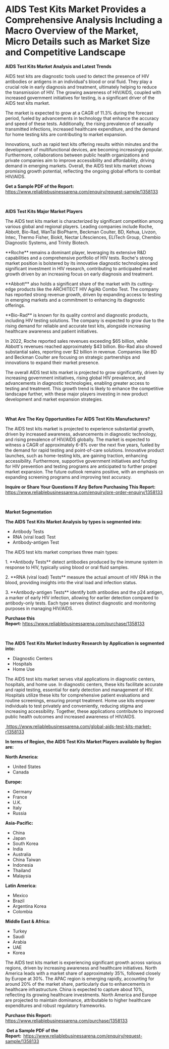 <p><h1>AIDS Test Kits Market Provides a Comprehensive Analysis Including a Macro Overview of the Market, Micro Details such as Market Size and Competitive Landscape</h1></p><p><strong>AIDS Test Kits Market Analysis and Latest Trends</strong></p>
<p><p>AIDS test kits are diagnostic tools used to detect the presence of HIV antibodies or antigens in an individual's blood or oral fluid. They play a crucial role in early diagnosis and treatment, ultimately helping to reduce the transmission of HIV. The growing awareness of HIV/AIDS, coupled with increased government initiatives for testing, is a significant driver of the AIDS test kits market. </p><p>The market is expected to grow at a CAGR of 11.3% during the forecast period, fueled by advancements in technology that enhance the accuracy and speed of these tests. Additionally, the rising prevalence of sexually transmitted infections, increased healthcare expenditure, and the demand for home testing kits are contributing to market expansion. </p><p>Innovations, such as rapid test kits offering results within minutes and the development of multifunctional devices, are becoming increasingly popular. Furthermore, collaborations between public health organizations and private companies aim to improve accessibility and affordability, driving demand in emerging markets. Overall, the AIDS test kits market shows promising growth potential, reflecting the ongoing global efforts to combat HIV/AIDS.</p></p>
<p><strong>Get a Sample PDF of the Report:&nbsp;</strong> <a href="https://www.reliablebusinessarena.com/enquiry/request-sample/1358133?utm_campaign=1891&utm_medium=2&utm_source=Github&utm_content=ia&utm_term=13042025&utm_id=aids-test-kits">https://www.reliablebusinessarena.com/enquiry/request-sample/1358133</a></p>
<p>&nbsp;</p>
<p><strong>AIDS Test Kits Major Market Players</strong></p>
<p><p>The AIDS test kits market is characterized by significant competition among various global and regional players. Leading companies include Roche, Abbott, Bio-Rad, WanTai BioPharm, Beckman Coulter, BD, Kehua, Livzon, Intec, Thermo Fisher, Biokit, Nectar Lifesciences, ELITech Group, Chembio Diagnostic Systems, and Trinity Biotech.</p><p>**Roche** remains a dominant player, leveraging its extensive R&D capabilities and a comprehensive portfolio of HIV tests. Roche's strong market position is bolstered by its innovative diagnostic technologies and significant investment in HIV research, contributing to anticipated market growth driven by an increasing focus on early diagnosis and treatment.</p><p>**Abbott** also holds a significant share of the market with its cutting-edge products like the ARCHITECT HIV Ag/Ab Combo Test. The company has reported strong revenue growth, driven by expanding access to testing in emerging markets and a commitment to enhancing its diagnostic offerings.</p><p>**Bio-Rad** is known for its quality control and diagnostic products, including HIV testing solutions. The company is expected to grow due to the rising demand for reliable and accurate test kits, alongside increasing healthcare awareness and patient initiatives.</p><p>In 2022, Roche reported sales revenues exceeding $65 billion, while Abbott's revenues reached approximately $43 billion. Bio-Rad also showed substantial sales, reporting over $2 billion in revenue. Companies like BD and Beckman Coulter are focusing on strategic partnerships and innovations to expand their market presence.</p><p>The overall AIDS test kits market is projected to grow significantly, driven by increasing government initiatives, rising global HIV prevalence, and advancements in diagnostic technologies, enabling greater access to testing and treatment. This growth trend is likely to enhance the competitive landscape further, with these major players investing in new product development and market expansion strategies.</p></p>
<p>&nbsp;</p>
<p><strong>What Are The Key Opportunities For AIDS Test Kits Manufacturers?</strong></p>
<p><p>The AIDS test kits market is projected to experience substantial growth, driven by increased awareness, advancements in diagnostic technology, and rising prevalence of HIV/AIDS globally. The market is expected to witness a CAGR of approximately 6-8% over the next five years, fueled by the demand for rapid testing and point-of-care solutions. Innovative product launches, such as home-testing kits, are gaining traction, enhancing accessibility. Furthermore, supportive government initiatives and funding for HIV prevention and testing programs are anticipated to further propel market expansion. The future outlook remains positive, with an emphasis on expanding screening programs and improving test accuracy.</p></p>
<p><strong>Inquire or Share Your Questions If Any Before Purchasing This Report:</strong> <a href="https://www.reliablebusinessarena.com/enquiry/pre-order-enquiry/1358133?utm_campaign=1891&utm_medium=2&utm_source=Github&utm_content=ia&utm_term=13042025&utm_id=aids-test-kits">https://www.reliablebusinessarena.com/enquiry/pre-order-enquiry/1358133</a></p>
<p>&nbsp;</p>
<p><strong>Market Segmentation</strong></p>
<p><strong>The AIDS Test Kits Market Analysis by types is segmented into:</strong></p>
<p><ul><li>Antibody Tests</li><li>RNA (viral load) Test</li><li>Antibody-antigen Test</li></ul></p>
<p><p>The AIDS test kits market comprises three main types: </p><p>1. **Antibody Tests** detect antibodies produced by the immune system in response to HIV, typically using blood or oral fluid samples.</p><p>2. **RNA (viral load) Tests** measure the actual amount of HIV RNA in the blood, providing insights into the viral load and infection status.</p><p>3. **Antibody-antigen Tests** identify both antibodies and the p24 antigen, a marker of early HIV infection, allowing for earlier detection compared to antibody-only tests. Each type serves distinct diagnostic and monitoring purposes in managing HIV/AIDS.</p></p>
<p><strong>Purchase this Report:&nbsp;</strong><a href="https://www.reliablebusinessarena.com/purchase/1358133?utm_campaign=1891&utm_medium=2&utm_source=Github&utm_content=ia&utm_term=13042025&utm_id=aids-test-kits">https://www.reliablebusinessarena.com/purchase/1358133</a></p>
<p>&nbsp;</p>
<p><strong>The AIDS Test Kits Market Industry Research by Application is segmented into:</strong></p>
<p><ul><li>Diagnostic Centers</li><li>Hospitals</li><li>Home Use</li></ul></p>
<p><p>The AIDS test kits market serves vital applications in diagnostic centers, hospitals, and home use. In diagnostic centers, these kits facilitate accurate and rapid testing, essential for early detection and management of HIV. Hospitals utilize these kits for comprehensive patient evaluations and routine screenings, ensuring prompt treatment. Home use kits empower individuals to test privately and conveniently, reducing stigma and increasing accessibility. Together, these applications contribute to improved public health outcomes and increased awareness of HIV/AIDS.</p></p>
<p><a href="https://www.reliablebusinessarena.com/global-aids-test-kits-market-r1358133?utm_campaign=1891&utm_medium=2&utm_source=Github&utm_content=ia&utm_term=13042025&utm_id=aids-test-kits">&nbsp;https://www.reliablebusinessarena.com/global-aids-test-kits-market-r1358133</a></p>
<p><strong>In terms of Region, the AIDS Test Kits Market Players available by Region are:</strong></p>
<p>
    <p> <strong> North America: </strong>
        <ul>
            <li>United States</li>
            <li>Canada</li>
        </ul>
        </p> 
    <p> <strong> Europe: </strong>
        <ul>
            <li>Germany</li>
            <li>France</li>
            <li>U.K.</li>
            <li>Italy</li>
            <li>Russia</li>
        </ul>
        </p> 
    <p> <strong> Asia-Pacific: </strong>
        <ul>
            <li>China</li>
            <li>Japan</li>
            <li>South Korea</li>
            <li>India</li>
            <li>Australia</li>
            <li>China Taiwan</li>
            <li>Indonesia</li>
            <li>Thailand</li>
            <li>Malaysia</li>
        </ul>
        </p> 
    <p> <strong> Latin America: </strong>
        <ul>
            <li>Mexico</li>
            <li>Brazil</li>
            <li>Argentina Korea</li>
            <li>Colombia</li>
        </ul>
        </p> 
    <p> <strong> Middle East & Africa: </strong>
        <ul>
            <li>Turkey</li>
            <li>Saudi</li>
            <li>Arabia</li>
            <li>UAE</li>
            <li>Korea</li>
        </ul>
    </p>
    </p>
<p><p>The AIDS test kits market is experiencing significant growth across various regions, driven by increasing awareness and healthcare initiatives. North America leads with a market share of approximately 35%, followed closely by Europe at 30%. The APAC region is emerging rapidly, accounting for around 20% of the market share, particularly due to enhancements in healthcare infrastructure. China is expected to capture about 10%, reflecting its growing healthcare investments. North America and Europe are projected to maintain dominance, attributable to higher healthcare expenditures and robust regulatory frameworks.</p></p>
<p><strong>Purchase this Report: </strong><a href="https://www.reliablebusinessarena.com/purchase/1358133?utm_campaign=1891&utm_medium=2&utm_source=Github&utm_content=ia&utm_term=13042025&utm_id=aids-test-kits">https://www.reliablebusinessarena.com/purchase/1358133</a></p>
<p>&nbsp;<strong>Get a Sample PDF of the Report:&nbsp;&nbsp;</strong><a href="https://www.reliablebusinessarena.com/enquiry/request-sample/1358133?utm_campaign=1891&utm_medium=2&utm_source=Github&utm_content=ia&utm_term=13042025&utm_id=aids-test-kits">https://www.reliablebusinessarena.com/enquiry/request-sample/1358133</a></p>
<p><strong></strong></p>
<p><p></p><p></p><p></p></p>